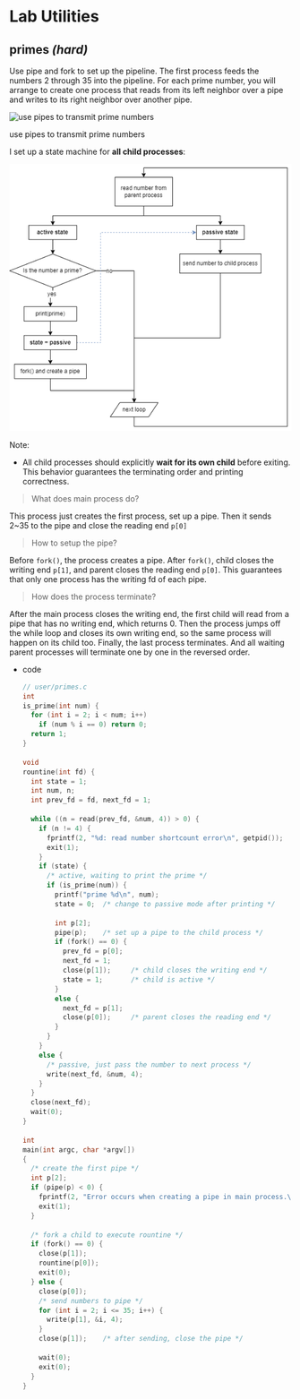 # Lab Utilities

## primes *(hard)*

Use pipe and fork to set up the pipeline. The first process feeds the numbers 2 through 35 into the pipeline. For each prime number, you will arrange to create one process that reads from its left neighbor over a pipe and writes to its right neighbor over another pipe.

![use pipes to transmit prime numbers](https://swtch.com/~rsc/thread/sieve.gif)

use pipes to transmit prime numbers

I set up a state machine for **all child processes**:

![Untitled](assets/prime_sm.png)

Note:

- All child processes should explicitly **wait for its own child** before exiting. This behavior guarantees the terminating order and printing correctness.

> What does main process do?
> 

This process just creates the first process, set up a pipe. Then it sends 2~35 to the pipe and close the reading end `p[0]`

> How to setup the pipe?
> 

Before `fork()`, the process creates a pipe. After `fork()`, child closes the writing end `p[1]`, and parent closes the reading end `p[0]`. This guarantees that only one process has the writing fd of each pipe.

> How does the process terminate?
> 

After the main process closes the writing end, the first child will read from a pipe that has no writing end, which returns 0. Then the process jumps off the while loop and closes its own writing end, so the same process will happen on its child too. Finally, the last process terminates. And all waiting parent processes will terminate one by one in the reversed order.

- code
    
    ```c
    // user/primes.c
    int
    is_prime(int num) {
      for (int i = 2; i < num; i++)
        if (num % i == 0) return 0;
      return 1;
    }
    
    void
    rountine(int fd) {
      int state = 1;
      int num, n;
      int prev_fd = fd, next_fd = 1;
    
      while ((n = read(prev_fd, &num, 4)) > 0) {
        if (n != 4) {
          fprintf(2, "%d: read number shortcount error\n", getpid());
          exit(1);
        }
        if (state) {
          /* active, waiting to print the prime */
          if (is_prime(num)) {
            printf("prime %d\n", num);
            state = 0;  /* change to passive mode after printing */
    
            int p[2];
            pipe(p);    /* set up a pipe to the child process */
            if (fork() == 0) {
              prev_fd = p[0];
              next_fd = 1;
              close(p[1]);     /* child closes the writing end */
              state = 1;       /* child is active */
            }
            else {
              next_fd = p[1];
              close(p[0]);     /* parent closes the reading end */
            }
          }
        }
        else {
          /* passive, just pass the number to next process */
          write(next_fd, &num, 4);
        }
      }
      close(next_fd);
      wait(0);
    }
    
    int
    main(int argc, char *argv[])
    {
      /* create the first pipe */
      int p[2];
      if (pipe(p) < 0) {
        fprintf(2, "Error occurs when creating a pipe in main process.\n");
        exit(1); 
      }
    
      /* fork a child to execute rountine */
      if (fork() == 0) {
        close(p[1]);
        rountine(p[0]);
        exit(0);
      } else {
        close(p[0]);
        /* send numbers to pipe */
        for (int i = 2; i <= 35; i++) {
          write(p[1], &i, 4);
        }
        close(p[1]);    /* after sending, close the pipe */
    
        wait(0);
        exit(0);
      }
    }
    ```
